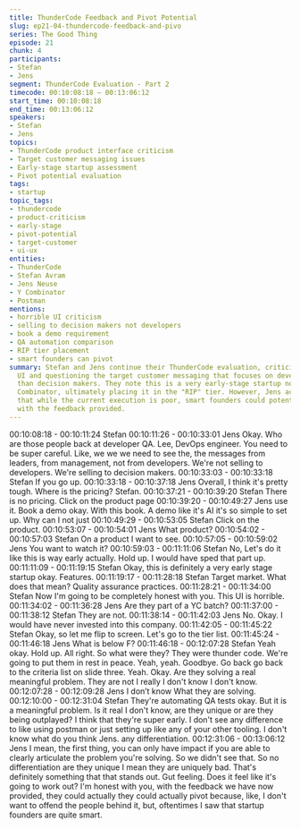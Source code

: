 ```yaml
---
title: ThunderCode Feedback and Pivot Potential
slug: ep21-04-thundercode-feedback-and-pivo
series: The Good Thing
episode: 21
chunk: 4
participants:
- Stefan
- Jens
segment: ThunderCode Evaluation - Part 2
timecode: 00:10:08:18 – 00:13:06:12
start_time: 00:10:08:18
end_time: 00:13:06:12
speakers:
- Stefan
- Jens
topics:
- ThunderCode product interface criticism
- Target customer messaging issues
- Early-stage startup assessment
- Pivot potential evaluation
tags:
- startup
topic_tags:
- thundercode
- product-criticism
- early-stage
- pivot-potential
- target-customer
- ui-ux
entities:
- ThunderCode
- Stefan Avram
- Jens Neuse
- Y Combinator
- Postman
mentions:
- horrible UI criticism
- selling to decision makers not developers
- book a demo requirement
- QA automation comparison
- RIP tier placement
- smart founders can pivot
summary: Stefan and Jens continue their ThunderCode evaluation, criticizing the poor
  UI and questioning the target customer messaging that focuses on developers rather
  than decision makers. They note this is a very early-stage startup not part of Y
  Combinator, ultimately placing it in the "RIP" tier. However, Jens acknowledges
  that while the current execution is poor, smart founders could potentially pivot
  with the feedback provided.
---
```


00:10:08:18 - 00:10:11:24
Stefan
00:10:11:26 - 00:10:33:01
Jens
Okay. Who are those people back at developer QA. Lee, DevOps engineer. You need to be
super careful. Like, we we we need to see the, the messages from leaders, from management,
not from developers. We're not selling to developers. We're selling to decision makers.
00:10:33:03 - 00:10:33:18
Stefan
If you go up.
00:10:33:18 - 00:10:37:18
Jens
Overall, I think it's pretty tough. Where is the pricing? Stefan.
00:10:37:21 - 00:10:39:20
Stefan
There is no pricing. Click on the product page
00:10:39:20 - 00:10:49:27
Jens
use it.
Book a demo okay. With this book. A demo like it's AI it's so simple to set up. Why can I not just
00:10:49:29 - 00:10:53:05
Stefan
Click on the product.
00:10:53:07 - 00:10:54:01
Jens
What product?
00:10:54:02 - 00:10:57:03
Stefan
On a product I want to see.
00:10:57:05 - 00:10:59:02
Jens
You want to watch it?
00:10:59:03 - 00:11:11:06
Stefan
No, Let's do it like this is way early actually. Hold up. I would have sped that part up.
00:11:11:09 - 00:11:19:15
Stefan
Okay, this is definitely a very early stage startup okay. Features.
00:11:19:17 - 00:11:28:18
Stefan
Target market. What does that mean? Quality assurance practices.
00:11:28:21 - 00:11:34:00
Stefan
Now I'm going to be completely honest with you. This UI is horrible.
00:11:34:02 - 00:11:36:28
Jens
Are they part of a YC batch?
00:11:37:00 - 00:11:38:12
Stefan
They are not.
00:11:38:14 - 00:11:42:03
Jens
No. Okay. I would have never invested into this company.
00:11:42:05 - 00:11:45:22
Stefan
Okay, so let me flip to screen. Let's go to the tier list.
00:11:45:24 - 00:11:46:18
Jens
What is below F?
00:11:46:18 - 00:12:07:28
Stefan
Yeah okay. Hold up. All right. So what were they? They were thunder code. We're going to put
them in rest in peace. Yeah, yeah. Goodbye. Go back go back to the criteria list on slide three.
Yeah. Okay. Are they solving a real meaningful problem. They are not I really I don't know I don't
know.
00:12:07:28 - 00:12:09:28
Jens
I don’t know What they are solving.
00:12:10:00 - 00:12:31:04
Stefan
They're automating QA tests okay. But it is a meaningful problem. Is it real I don't know, are they
unique or are they being outplayed? I think that they're super early. I don't see any difference to
like using postman or just setting up like any of your other tooling. I don't know what do you
think Jens. any differentiation.
00:12:31:06 - 00:13:06:12
Jens
I mean, the first thing, you can only have impact if you are able to clearly articulate the problem
you're solving. So we didn't see that. So no differentiation are they unique I mean they are
uniquely bad. That's definitely something that that stands out. Gut feeling. Does it feel like it's
going to work out? I'm honest with you, with the feedback we have now provided, they could
actually they could actually pivot because, like, I don't want to offend the people behind it, but,
oftentimes I saw that startup founders are quite smart.